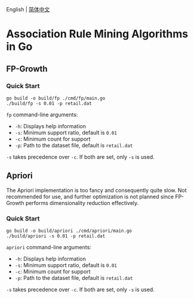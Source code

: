 English | [简体中文](README.zh_hans.md)

# Association Rule Mining Algorithms in Go

## FP-Growth

### Quick Start

```shell
go build -o build/fp ./cmd/fp/main.go
./build/fp -s 0.01 -p retail.dat
```

`fp` command-line arguments:
- `-h`: Displays help information
- `-s`: Minimum support ratio, default is `0.01`
- `-c`: Minimum count for support
- `-p`: Path to the dataset file, default is `retail.dat`

`-s` takes precedence over `-c`. If both are set, only `-s` is used.

## Apriori

The Apriori implementation is too fancy and consequently quite slow. Not recommended for use, and further optimization is not planned since FP-Growth performs dimensionality reduction effectively.

### Quick Start

```shell
go build -o build/apriori ./cmd/apriori/main.go
./build/apriori -s 0.01 -p retail.dat
```

`apriori` command-line arguments:
- `-h`: Displays help information
- `-s`: Minimum support ratio, default is `0.01`
- `-c`: Minimum count for support
- `-p`: Path to the dataset file, default is `retail.dat`

`-s` takes precedence over `-c`. If both are set, only `-s` is used.
